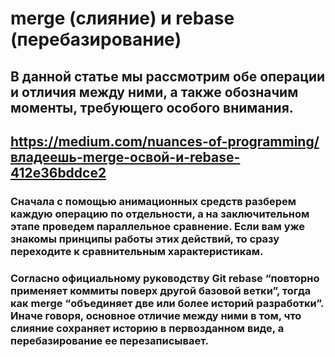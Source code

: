 # merge (слияние) и rebase (перебазирование)
## В данной статье мы рассмотрим обе операции и отличия между ними, а также обозначим моменты, требующего особого внимания.
## https://medium.com/nuances-of-programming/владеешь-merge-освой-и-rebase-412e36bddce2

### Сначала с помощью анимационных средств разберем каждую операцию по отдельности, а на заключительном этапе проведем параллельное сравнение. Если вам уже знакомы принципы работы этих действий, то сразу переходите к сравнительным характеристикам.
### Согласно официальному руководству Git rebase “повторно применяет коммиты поверх другой базовой ветки”, тогда как merge “объединяет две или более историй разработки”. Иначе говоря, основное отличие между ними в том, что слияние сохраняет историю в первозданном виде, а перебазирование ее перезаписывает.